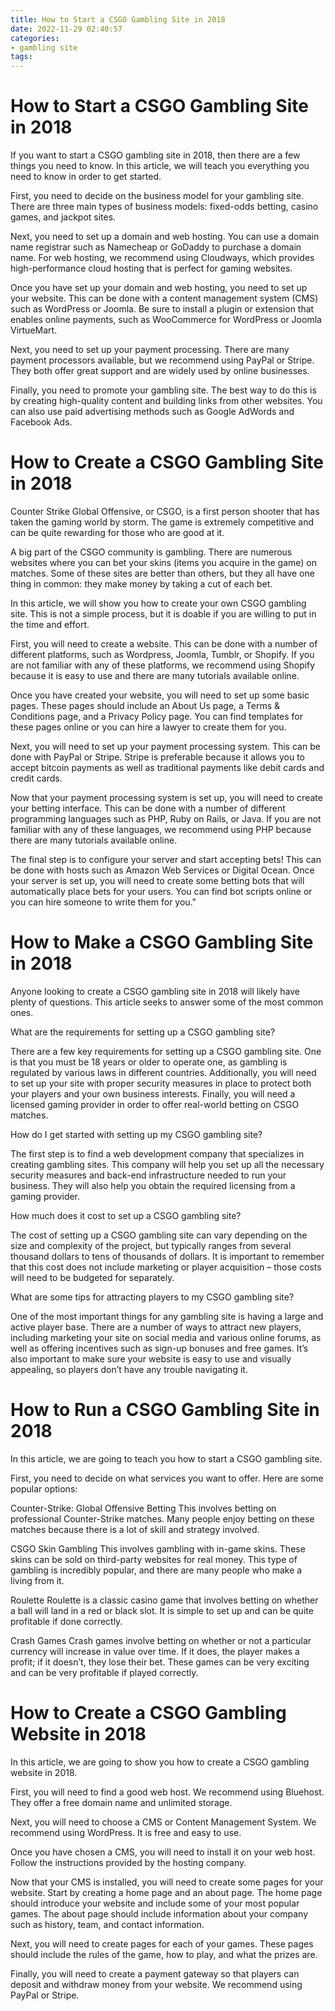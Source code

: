 ```yaml
---
title: How to Start a CSGO Gambling Site in 2018 
date: 2022-11-29 02:40:57
categories:
- gambling site
tags:
---
```



#  How to Start a CSGO Gambling Site in 2018 

If you want to start a CSGO gambling site in 2018, then there are a few things you need to know. In this article, we will teach you everything you need to know in order to get started.

First, you need to decide on the business model for your gambling site. There are three main types of business models: fixed-odds betting, casino games, and jackpot sites.

Next, you need to set up a domain and web hosting. You can use a domain name registrar such as Namecheap or GoDaddy to purchase a domain name. For web hosting, we recommend using Cloudways, which provides high-performance cloud hosting that is perfect for gaming websites.

Once you have set up your domain and web hosting, you need to set up your website. This can be done with a content management system (CMS) such as WordPress or Joomla. Be sure to install a plugin or extension that enables online payments, such as WooCommerce for WordPress or Joomla VirtueMart.

Next, you need to set up your payment processing. There are many payment processors available, but we recommend using PayPal or Stripe. They both offer great support and are widely used by online businesses.

 Finally, you need to promote your gambling site. The best way to do this is by creating high-quality content and building links from other websites. You can also use paid advertising methods such as Google AdWords and Facebook Ads.

#  How to Create a CSGO Gambling Site in 2018 

Counter Strike Global Offensive, or CSGO, is a first person shooter that has taken the gaming world by storm. The game is extremely competitive and can be quite rewarding for those who are good at it.

A big part of the CSGO community is gambling. There are numerous websites where you can bet your skins (items you acquire in the game) on matches. Some of these sites are better than others, but they all have one thing in common: they make money by taking a cut of each bet.

In this article, we will show you how to create your own CSGO gambling site. This is not a simple process, but it is doable if you are willing to put in the time and effort.

First, you will need to create a website. This can be done with a number of different platforms, such as Wordpress, Joomla, Tumblr, or Shopify. If you are not familiar with any of these platforms, we recommend using Shopify because it is easy to use and there are many tutorials available online.

Once you have created your website, you will need to set up some basic pages. These pages should include an About Us page, a Terms & Conditions page, and a Privacy Policy page. You can find templates for these pages online or you can hire a lawyer to create them for you.

Next, you will need to set up your payment processing system. This can be done with PayPal or Stripe. Stripe is preferable because it allows you to accept bitcoin payments as well as traditional payments like debit cards and credit cards.

Now that your payment processing system is set up, you will need to create your betting interface. This can be done with a number of different programming languages such as PHP, Ruby on Rails, or Java. If you are not familiar with any of these languages, we recommend using PHP because there are many tutorials available online.

The final step is to configure your server and start accepting bets! This can be done with hosts such as Amazon Web Services or Digital Ocean. Once your server is set up, you will need to create some betting bots that will automatically place bets for your users. You can find bot scripts online or you can hire someone to write them for you."

#  How to Make a CSGO Gambling Site in 2018 

Anyone looking to create a CSGO gambling site in 2018 will likely have plenty of questions. This article seeks to answer some of the most common ones.

What are the requirements for setting up a CSGO gambling site?

There are a few key requirements for setting up a CSGO gambling site. One is that you must be 18 years or older to operate one, as gambling is regulated by various laws in different countries. Additionally, you will need to set up your site with proper security measures in place to protect both your players and your own business interests. Finally, you will need a licensed gaming provider in order to offer real-world betting on CSGO matches.

How do I get started with setting up my CSGO gambling site?

The first step is to find a web development company that specializes in creating gambling sites. This company will help you set up all the necessary security measures and back-end infrastructure needed to run your business. They will also help you obtain the required licensing from a gaming provider.

How much does it cost to set up a CSGO gambling site?

The cost of setting up a CSGO gambling site can vary depending on the size and complexity of the project, but typically ranges from several thousand dollars to tens of thousands of dollars. It is important to remember that this cost does not include marketing or player acquisition – those costs will need to be budgeted for separately.

What are some tips for attracting players to my CSGO gambling site?

One of the most important things for any gambling site is having a large and active player base. There are a number of ways to attract new players, including marketing your site on social media and various online forums, as well as offering incentives such as sign-up bonuses and free games. It’s also important to make sure your website is easy to use and visually appealing, so players don’t have any trouble navigating it.

#  How to Run a CSGO Gambling Site in 2018 

In this article, we are going to teach you how to start a CSGO gambling site. 

First, you need to decide on what services you want to offer. Here are some popular options:

Counter-Strike: Global Offensive Betting 
This involves betting on professional Counter-Strike matches. Many people enjoy betting on these matches because there is a lot of skill and strategy involved.

CSGO Skin Gambling 
This involves gambling with in-game skins. These skins can be sold on third-party websites for real money. This type of gambling is incredibly popular, and there are many people who make a living from it.

Roulette 
Roulette is a classic casino game that involves betting on whether a ball will land in a red or black slot. It is simple to set up and can be quite profitable if done correctly.

Crash Games 
Crash games involve betting on whether or not a particular currency will increase in value over time. If it does, the player makes a profit; if it doesn’t, they lose their bet. These games can be very exciting and can be very profitable if played correctly.

#  How to Create a CSGO Gambling Website in 2018

In this article, we are going to show you how to create a CSGO gambling website in 2018. 

First, you will need to find a good web host. We recommend using Bluehost. They offer a free domain name and unlimited storage.

Next, you will need to choose a CMS or Content Management System. We recommend using WordPress. It is free and easy to use.

Once you have chosen a CMS, you will need to install it on your web host. Follow the instructions provided by the hosting company.

Now that your CMS is installed, you will need to create some pages for your website. Start by creating a home page and an about page. The home page should introduce your website and include some of your most popular games. The about page should include information about your company such as history, team, and contact information.

Next, you will need to create pages for each of your games. These pages should include the rules of the game, how to play, and what the prizes are.

Finally, you will need to create a payment gateway so that players can deposit and withdraw money from your website. We recommend using PayPal or Stripe.